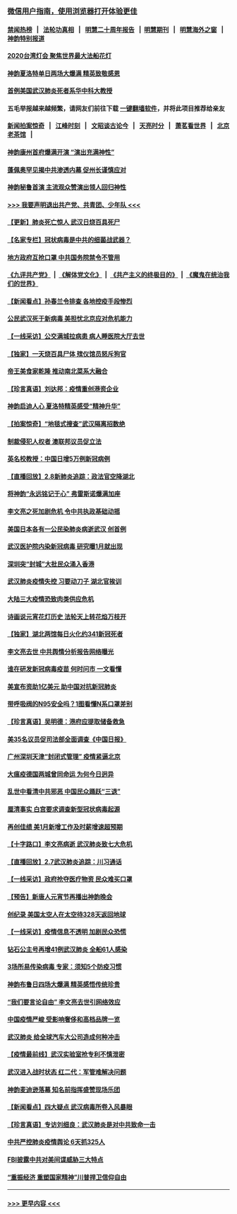 ### [微信用户指南，使用浏览器打开体验更佳](https://github.com/gfw-breaker/banned-news1/blob/master/indexes/wechat-guide.md?t=0)
#### [禁闻热榜](热点新闻.md?t=0)  &nbsp;&nbsp;|&nbsp;&nbsp; [法轮功真相](https://github.com/gfw-breaker/truth/blob/master/README.md?t=0) &nbsp;&nbsp;|&nbsp;&nbsp; [明慧二十周年报告](https://github.com/gfw-breaker/mh-reports/blob/master/README.md?t=0) &nbsp;&nbsp;|&nbsp;&nbsp;[明慧期刊](https://github.com/gfw-breaker/mh-qikan) &nbsp;&nbsp;|&nbsp;&nbsp; [明慧海外之窗](https://github.com/gfw-breaker/mh-news/blob/master/README.md?t=0) &nbsp;&nbsp;|&nbsp;&nbsp; [神韵特别报道](https://github.com/gfw-breaker/mh-news/blob/master/shenyun.md?t=0)
#### [2020台湾灯会 聚焦世界最大法船花灯](../pages/nf4514/n11854896.md?t=02092333) 
#### [神韵夏洛特单日两场大爆满 精英致敬感恩](../pages/nf4514/n11855602.md?t=02092333) 
#### [首例美国武汉肺炎死者系华中科大教授](../pages/nf4514/n11855500.md?t=02092333) 
#### 五毛举报越来越频繁，请网友们前往下载 [一键翻墙软件](https://github.com/gfw-breaker/ssr-accounts)，并将此项目推荐给亲友
#### [新闻拍案惊奇](https://github.com/gfw-breaker/banned-news1/blob/master/pages/link4.md) &nbsp;&nbsp;|&nbsp;&nbsp; [江峰时刻](https://github.com/gfw-breaker/banned-news1/blob/master/pages/link4.md) &nbsp;&nbsp;|&nbsp;&nbsp; [文昭谈古论今](https://github.com/gfw-breaker/banned-news1/blob/master/pages/link4.md) &nbsp;&nbsp;|&nbsp;&nbsp; [天亮时分](https://github.com/gfw-breaker/banned-news1/blob/master/pages/link4.md) &nbsp;&nbsp;|&nbsp;&nbsp; [萧茗看世界](https://github.com/gfw-breaker/banned-news1/blob/master/pages/link4.md) &nbsp;&nbsp;|&nbsp;&nbsp; [北京老茶馆](https://github.com/gfw-breaker/banned-news1/blob/master/pages/link4.md) &nbsp;&nbsp;|&nbsp;&nbsp; 
#### [神韵康州首府爆满开演 “演出充满神性”](../pages/nf4514/n11855172.md?t=02092333) 
#### [蓬佩奥罕见揭中共渗透内幕 促州长谨慎应对](../pages/nf4514/n11854685.md?t=02092333) 
#### [神韵秘鲁首演 主流观众赞演出领人回归神性](../pages/nf4514/n11855822.md?t=02092333) 
#### [>>> 我要声明退出共产党、共青团、少年队 <<<](https://github.com/begood0513/goodnews/blob/master/quit/letter.md) 
#### [【更新】肺炎死亡惊人 武汉日烧百具死尸](../pages/nf4514/n11801312.md?t=02092333) 
#### [【名家专栏】冠状病毒是中共的细菌战武器？](../pages/nf4514/n11854546.md?t=02092333) 
#### [地方政府互抢口罩 中共国务院禁令不管用](../pages/nf4514/n11854459.md?t=02092333) 
#### [《九评共产党》](https://github.com/begood0513/9ping.md/blob/master/README.md) &nbsp;|&nbsp; [《解体党文化》](../../../../jtdwh.md/blob/master/README.md)  &nbsp;|&nbsp; [《共产主义的终极目的》](../../../../gczydzjmd.md/blob/master/README.md) &nbsp;|&nbsp; [《魔鬼在统治我们的世界》](../../../../mgztzwmdsj.md/blob/master/README.md) 
#### [【新闻看点】孙春兰令排查 各地控疫手段惨烈](../pages/nf4514/n11854388.md?t=02092333) 
#### [公民武汉死于新病毒 美担忧北京应对危机能力](../pages/nf4514/n11854331.md?t=02092333) 
#### [【一线采访】公交满城拉病患 病人睡医院大厅去世](../pages/nf4514/n11854322.md?t=02092333) 
#### [【独家】一天烧百具尸体 殡仪馆员怒斥狗官](../pages/nf4514/n11853323.md?t=02092333) 
#### [帝王美食家乾隆 推动南北菜系大融合](../pages/nf4514/n11846016.md?t=02092333) 
#### [【珍言真语】刘达邦：疫情重创港资企业](../pages/nf4514/n11854274.md?t=02092333) 
#### [神韵启迪人心 夏洛特精英感受“精神升华”](../pages/nf4514/n11853918.md?t=02092333) 
#### [【拍案惊奇】“地毯式搜查”武汉隔离招数绝](../pages/nf4514/n11853334.md?t=02092333) 
#### [制裁侵犯人权者 澳联邦议员促立法](../pages/nf4514/n11853464.md?t=02092333) 
#### [英名校教授：中国日增5万例新冠病例](../pages/nf4514/n11854174.md?t=02092333) 
#### [【直播回放】2.8新肺炎追踪：政法官空降湖北](../pages/nf4514/n11854028.md?t=02092333) 
#### [将神韵“永远铭记于心” 弗雷斯诺爆满加座](../pages/nf4514/n11853962.md?t=02092333) 
#### [李文亮之死加剧危机 令中共执政基础动摇](../pages/nf4514/n11854003.md?t=02092333) 
#### [美国日本各有一公民染肺炎病逝武汉 创首例](../pages/nf4514/n11853509.md?t=02092333) 
#### [武汉医护院内染新冠病毒 研究曝1月就出现](../pages/nf4514/n11852928.md?t=02092333) 
#### [深圳突“封城”大批民众涌入香港](../pages/nf4514/n11853273.md?t=02092333) 
#### [武汉肺炎疫情失控 习要动刀子 湖北官挨训](../pages/nf4514/n11851103.md?t=02092333) 
#### [大陆三大疫情恐致肉类供应危机](../pages/nf4514/n11852769.md?t=02092333) 
#### [诗画说元宵花灯历史 法轮天上转花焰万枝开](../pages/nf4514/n11839294.md?t=02092333) 
#### [【独家】湖北两馆每日火化约341新冠死者](../pages/nf4514/n11845444.md?t=02092333) 
#### [李文亮去世 中共舆情分析报告网络曝光](../pages/nf4514/n11852868.md?t=02092333) 
#### [谁在研发新冠病毒疫苗 何时问市 一文看懂](../pages/nf4514/n11852840.md?t=02092333) 
#### [美宣布资助1亿美元 助中国对抗新冠肺炎](../pages/nf4514/n11852531.md?t=02092333) 
#### [带呼吸阀的N95安全吗？1图看懂N系口罩差别](../pages/nf4514/n11846752.md?t=02092333) 
#### [【珍言真语】吴明德：港府应提取储备救急](../pages/nf4514/n11852734.md?t=02092333) 
#### [美35名议员促司法部全面调查《中国日报》](../pages/nf4514/n11852435.md?t=02092333) 
#### [广州深圳天津“封闭式管理” 疫情紧逼北京](../pages/nf4514/n11852246.md?t=02092333) 
#### [大瘟疫德国两城曾同命运 为何今日迥异](../pages/nf4514/n11851768.md?t=02092333) 
#### [乱世中看清中共邪恶 中国民众踊跃“三退”](../pages/nf4514/n11835515.md?t=02092333) 
#### [厘清事实 白宫要求调查新型冠状病毒起源](../pages/nf4514/n11852106.md?t=02092333) 
#### [再创佳绩 美1月新增工作及时薪增速超预期](../pages/nf4514/n11852174.md?t=02092333) 
#### [【十字路口】李文亮病逝 武汉肺炎致七大危机](../pages/nf4514/n11850690.md?t=02092333) 
#### [【直播回放】2.7武汉肺炎追踪：川习通话](../pages/nf4514/n11851802.md?t=02092333) 
#### [【一线采访】政府抢夺医疗物资 民众难买口罩](../pages/nf4514/n11851017.md?t=02092333) 
#### [【预告】新唐人元宵节再播出神韵晚会](../pages/nf4514/n11843192.md?t=02092333) 
#### [创纪录 美国太空人在太空待328天返回地球](../pages/nf4514/n11851266.md?t=02092333) 
#### [【一线采访】疫情信息不透明 加剧民众恐慌](../pages/nf4514/n11850699.md?t=02092333) 
#### [钻石公主号再增41例武汉肺炎 全船61人感染](../pages/nf4514/n11850401.md?t=02092333) 
#### [3场所易传染病毒 专家：须知5个防疫习惯](../pages/nf4514/n11849662.md?t=02092333) 
#### [神韵布鲁日四场大爆满 精英感悟传统珍贵](../pages/nf4514/n11850709.md?t=02092333) 
#### [“我们要言论自由” 李文亮去世引网络效应](../pages/nf4514/n11850484.md?t=02092333) 
#### [中国疫情严峻 受影响奢侈和高档品牌一览](../pages/nf4514/n11850319.md?t=02092333) 
#### [武汉肺炎 给全球汽车大公司造成何种冲击](../pages/nf4514/n11850056.md?t=02092333) 
#### [【疫情最前线】武汉实验室抢专利不慎泄密](../pages/nf4514/n11850310.md?t=02092333) 
#### [武汉进入战时状态 红二代：军管难解决问题](../pages/nf4514/n11849976.md?t=02092333) 
#### [神韵麦迪逊落幕 知名前指挥盛赞现场乐团](../pages/nf4514/n11849316.md?t=02092333) 
#### [【新闻看点】四大疑点 武汉病毒所卷入风暴眼](../pages/nf4514/n11849608.md?t=02092333) 
#### [【珍言真语】专访刘细良：武汉肺炎是对中共致命一击](../pages/nf4514/n11849934.md?t=02092333) 
#### [中共严控肺炎疫情舆论 6天抓325人](../pages/nf4514/n11849529.md?t=02092333) 
#### [FBI披露中共对美间谍威胁三大特点](../pages/nf4514/n11849700.md?t=02092333) 
#### [“重振经济 重塑国家精神”川普捍卫信仰自由](../pages/nf4514/n11849641.md?t=02092333) 

----
#### [ >>> 更早内容 <<< ](../indexes/nf4514-earlier.md)
